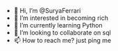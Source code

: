 - 👋 Hi, I’m @SuryaFerrari
- 👀 I’m interested in becoming rich
- 🌱 I’m currently learning Python
- 💞️ I’m looking to collaborate on sql
- 📫 How to reach me? just ping me

<!---
SuryaFerrari/SuryaFerrari is a ✨ special ✨ repository because its `README.md` (this file) appears on your GitHub profile.
You can click the Preview link to take a look at your changes.
--->
